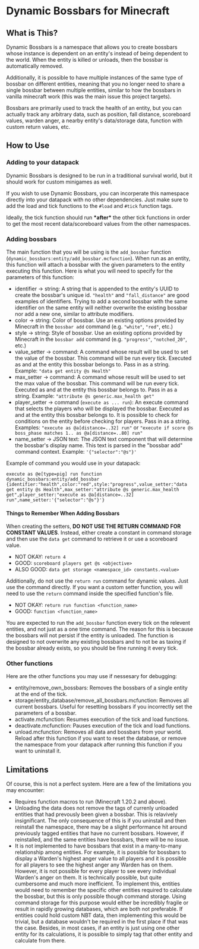 # Dynamic Bossbars for Minecraft
## What is This?
Dynamic Bossbars is a namespace that allows you to create bossbars whose instance is dependent on an entity's instead of being dependent to the world. When the entity is killed or unloads, then the bossbar is automatically removed.

Additionally, it is possible to have multiple instances of the same type of bossbar on different entities, meaning that you no longer need to share a single bossbar between multiple entities, similar to how the bossbars in vanilla minecraft work (this was the main issue this project targets).

Bossbars are primarily used to track the health of an entity, but you can actually track any arbitrary data, such as position, fall distance, scoreboard values, warden anger, a nearby entity's data/storage data, function with custom return values, etc.

## How to Use
### Adding to your datapack
Dynamic Bossbars is designed to be run in a traditional survival world, but it should work for custom minigames as well.

If you wish to use Dynamic Bossbars, you can incorperate this namespace directly into your datapack with no other dependencies. Just make sure to add the load and tick functions to the `#load` and `#tick` function tags.

Ideally, the tick function should run **\*after\*** the other tick functions in order to get the most recent data/scoreboard values from the other namespaces.

### Adding bossbars
The main function that you will be using is the `add_bossbar` function (`dynamic_bossbars:entity/add_bossbar.mcfunction`). When run as an entity, this function will attach a bossbar with the given parameters to the entity executing this function. Here is what you will need to specify for the parameters of this function:

* identifier -> string: A string that is appended to the entity's UUID to create the bossbar's unique id. `"health"` and `"fall_distance"` are good examples of identifiers. Trying to add a second bossbar with the same identifier on the same entity will neither overwrite the existing bossbar nor add a new one, similar to attribute modifiers.
* color -> string: Color of bossbar. Use an existing options provided by Minecraft in the `bossbar add` command (e.g. `"white"`, `"red"`, etc.)
* style -> string: Style of bossbar. Use an existing options provided by Minecraft in the `bossbar add` command (e.g. `"progress"`, `"notched_20"`, etc.)
* value_setter -> command: A command whose result will be used to set the value of the bossbar. This command will be run every tick. Executed as and at the entity this bossbar belongs to. Pass in as a string. Example: `"data get entity @s Health"`
* max_setter -> command: A command whose result will be used to set the max value of the bossbar. This command will be run every tick. Executed as and at the entity this bossbar belongs to. Pass in as a string. Example: `"attribute @s generic.max_health get"`
* player_setter -> command (`execute as ... run`): An execute command that selects the players who will be displayed the bossbar. Executed as and at the entity this bossbar belongs to. It is possible to check for conditions on the entity before checking for players. Pass in as a string. Examples: `"execute as @a[distance=..32] run"` or `"execute if score @s boss_phase matches 1.. as @a[distance=..80] run"`
* name_setter -> JSON text: The JSON text component that will determine the bossbar's display name. This text is parsed in the "bossbar add" command context. Example: `'{"selector":"@s"}'`

Example of command you would use in your datapack:

`execute as @e[type=pig] run function dynamic_bossbars:entity/add_bossbar {identifier:"health",color:"red",style:"progress",value_setter:"data get entity @s Health",max_setter:"attribute @s generic.max_health get",player_setter:"execute as @a[distance=..32] run",name_setter:'{"selector":"@s"}'}`

#### Things to Remember When Adding Bossbars

When creating the setters, **DO NOT USE THE RETURN COMMAND FOR CONSTANT VALUES**. Instead, either create a constant in command storage and then use the `data get` command to retrieve it or use a scoreboard value.

* NOT OKAY: `return 4`
* GOOD: `scoreboard players get @s <objective>`
* ALSO GOOD: `data get storage <namespace_id> constants.<value>`

Additionally, do not use the `return run` command for dynamic values. Just use the command directly. If you want a custom setter function, you will need to use the `return` command inside the specified function's file.

* NOT OKAY: `return run function <function_name>`
* GOOD: `function <function_name>`

You are expected to run the `add_bossbar` function every tick on the relevent entities, and not just as a one time command. The reason for this is because the bossbars will not persist if the entity is unloaded. The function is designed to not overwrite any existing bossbars and to not be as taxing if the bossbar already exists, so you should be fine running it every tick.

### Other functions
Here are the other functions you may use if nessesary for debugging:

* entity/remove_own_bossbars: Removes the bossbars of a single entity at the end of the tick.
* storage/entity_database/remove_all_bossbars.mcfunction: Removes all current bossbars. Useful for resetting bossbars if you incorrectly set the parameters of a bossbar.
* activate.mcfunction: Resumes execution of the tick and load functions.
* deactivate.mcfunction: Pauses execution of the tick and load functions.
* unload.mcfunction: Removes all data and bossbars from your world. Reload after this function if you want to reset the database, or remove the namespace from your datapack after running this function if you want to uninstall it.

## Limitations
Of course, this is not a perfect system. Here are a few of the limitations you may encounter:

* Requires function macros to run (Minecraft 1.20.2 and above).
* Unloading the data does not remove the tags of currenly unloaded entities that had prevously been given a bossbar. This is relavively insignificant. The only consequence of this is if you uninstall and then reinstall the namespace, there may be a slight performance hit around previously tagged entities that have no current bossbars. However, if reinstalled, and the same entities have bossbars, there will be no issue.
* It is not implemented to have bossbars that exist in a many-to-many relationship among entities. For example, it is possible for bossbars to display a Warden's highest anger value to all players and it is possible for all players to see the highest anger any Warden has on them. However, it is not possible for every player to see every individual Warden's anger on them. It is technically possible, but quite cumbersome and much more inefficient. To implement this, entities would need to remember the specific other entities required to calculate the bossbar, but this is only possible though command storage. Using command storage for this purpose would either be incredibly fragile or result in rapidly growing databases, which are both not preferable. If entities could hold custom NBT data, then implementing this would be trivial, but a database wouldn't be required in the first place if that was the case. Besides, in most cases, if an entity is just using one other entity for its calculations, it is possible to simply tag that other entity and calculate from there.
